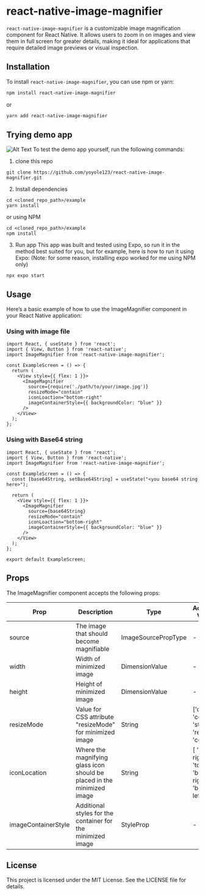 # react-native-image-magnifier

`react-native-image-magnifier` is a customizable image magnification component for React Native. It allows users to zoom in on images and view them in full screen for greater details, making it ideal for applications that require detailed image previews or visual inspection.

## Installation

To install `react-native-image-magnifier`, you can use npm or yarn:

```bash
npm install react-native-image-magnifier
```
or

```bash
yarn add react-native-image-magnifier
```
## Trying demo app
![Alt Text](https://s10.gifyu.com/images/SDkFu.gif)
To test the demo app yourself, run the following commands: 
1. clone this repo
```shell
git clone https://github.com/yoyole123/react-native-image-magnifier.git
```

2. Install dependencies
```shell
cd <cloned_repo_path>/example
yarn install
```
or using NPM
```shell
cd <cloned_repo_path>/example
npm install
```

3. Run app
This app was built and tested using Expo, so run it in the method best suited for you, but for example, here is how to run it using Expo:
(Note: for some reason, installing expo worked for me using NPM only)
```shell
npx expo start
```

## Usage
Here’s a basic example of how to use the ImageMagnifier component in your React Native application:

### Using with image file
```tsx
import React, { useState } from 'react';
import { View, Button } from 'react-native';
import ImageMagnifier from 'react-native-image-magnifier';

const ExampleScreen = () => {
  return (
    <View style={{ flex: 1 }}>
      <ImageMagnifier
        source={require('./path/to/your/image.jpg')}
        resizeMode="contain"
        iconLoaction="bottom-right"
        imageContainerStyle={{ backgroundColor: "blue" }}
      />
    </View>
  );
};
```

### Using with Base64 string 
```tsx
import React, { useState } from 'react';
import { View, Button } from 'react-native';
import ImageMagnifier from 'react-native-image-magnifier';

const ExampleScreen = () => {
  const [base64String, setBase64String] = useState("<you base64 string here>");

  return (
    <View style={{ flex: 1 }}>
      <ImageMagnifier
        source={base64String}
        resizeMode="contain"
        iconLoaction="bottom-right"
        imageContainerStyle={{ backgroundColor: "blue" }}
      />
    </View>
  );
};

export default ExampleScreen;
```

## Props
The ImageMagnifier component accepts the following props:

| Prop                | Description                 | Type                 | Accepted Values | Defalt Value  |
| -------------       | -------------        | -------------        | -------------   | ------------- |
| source              | The image that should become magnifiable  | ImageSourcePropType  | -               |
| width               | Width of minimized image       | DimensionValue       | -               | 100%
| height              | Height of minimized image       | DimensionValue       | -               | 100%
| resizeMode          | Value for CSS attribute "resizeMode" for minimized image               | String               | ['cover', 'contain', 'stretch, 'repeat', 'center'] | 'cover'
| iconLocation        | Where the magnifying glass icon should be placed in the minimized image              | String               | [ 'top-right', 'top-left', 'bottom-right', 'bottom-left' ] | 'bottom-right'
| imageContainerStyle | Additional styles for the container for the minimized image            | StyleProp            | - | {}

## License
This project is licensed under the MIT License. See the LICENSE file for details.